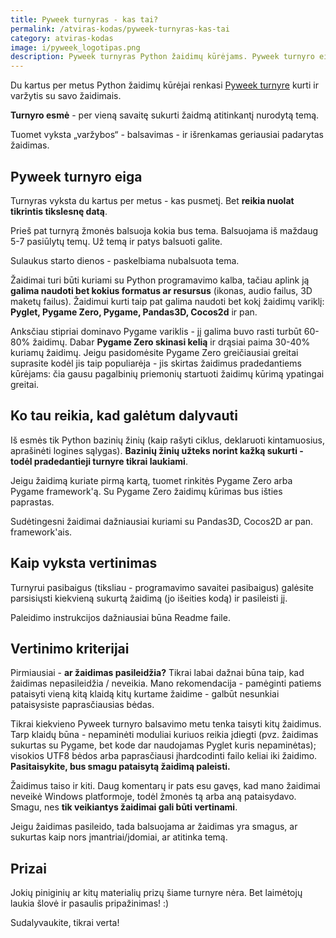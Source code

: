 ```yaml
---
title: Pyweek turnyras - kas tai?
permalink: /atviras-kodas/pyweek-turnyras-kas-tai
category: atviras-kodas
image: i/pyweek_logotipas.png
description: Pyweek turnyras Python žaidimų kūrėjams. Pyweek turnyro eiga; ko reikia, kad galėtum dalyvauti; vertinimo kriterijai ir prizai!
---
```


Du kartus per metus Python žaidimų kūrėjai renkasi [Pyweek turnyre](https://pyweek.org/) kurti ir varžytis su savo žaidimais.

**Turnyro esmė** - per vieną savaitę sukurti žaidmą atitinkantį nurodytą temą.

Tuomet vyksta „varžybos“ - balsavimas - ir išrenkamas geriausiai padarytas žaidimas.

## Pyweek turnyro eiga

Turnyras vyksta du kartus per metus - kas pusmetį. Bet **reikia nuolat tikrintis tikslesnę datą**.

Prieš pat turnyrą žmonės balsuoja kokia bus tema. Balsuojama iš maždaug 5-7 pasiūlytų temų. Už temą ir patys balsuoti galite.

Sulaukus starto dienos - paskelbiama nubalsuota tema.

Žaidimai turi būti kuriami su Python programavimo kalba, tačiau aplink ją **galima naudoti bet kokius formatus ar resursus** (ikonas, audio failus, 3D maketų failus). Žaidimui kurti taip pat galima naudoti bet kokį žaidimų variklį: **Pyglet, Pygame Zero, Pygame, Pandas3D, Cocos2d** ir pan.

Anksčiau stipriai dominavo Pygame variklis - jį galima buvo rasti turbūt 60-80% žaidimų. Dabar **Pygame Zero skinasi kelią** ir drąsiai paima 30-40% kuriamų žaidimų. Jeigu pasidomėsite Pygame Zero greičiausiai greitai suprasite kodėl jis taip populiarėja - jis skirtas žaidimus pradedantiems kūrėjams: čia gausu pagalbinių priemonių startuoti žaidimų kūrimą ypatingai greitai.

## Ko tau reikia, kad galėtum dalyvauti

Iš esmės tik Python bazinių žinių (kaip rašyti ciklus, deklaruoti kintamuosius, aprašinėti logines sąlygas). **Bazinių žinių užteks norint kažką sukurti - todėl pradedantieji turnyre tikrai laukiami**.

Jeigu žaidimą kuriate pirmą kartą, tuomet rinkitės Pygame Zero arba Pygame framework'ą. Su Pygame Zero žaidimų kūrimas bus išties paprastas.

Sudėtingesni žaidimai dažniausiai kuriami su Pandas3D, Cocos2D ar pan. framework'ais.

## Kaip vyksta vertinimas

Turnyrui pasibaigus (tiksliau - programavimo savaitei pasibaigus) galėsite parsisiųsti kiekvieną sukurtą žaidimą (jo išeities kodą) ir pasileisti jį.

Paleidimo instrukcijos dažniausiai būna Readme faile.

## Vertinimo kriterijai

Pirmiausiai - **ar žaidimas pasileidžia?** Tikrai labai dažnai būna taip, kad žaidimas nepasileidžia / neveikia. Mano rekomendacija - pamėginti patiems pataisyti vieną kitą klaidą kitų kurtame žaidime - galbūt nesunkiai pataisysiste paprasčiausias bėdas.

Tikrai kiekvieno Pyweek turnyro balsavimo metu tenka taisyti kitų žaidimus. Tarp klaidų būna - nepaminėti moduliai kuriuos reikia įdiegti (pvz. žaidimas sukurtas su Pygame, bet kode dar naudojamas Pyglet kuris nepaminėtas); visokios UTF8 bėdos arba paprasčiausi įhardcodinti failo keliai iki žaidimo. **Pasitaisykite, bus smagu pataisytą žaidimą paleisti.**

Žaidimus taiso ir kiti. Daug komentarų ir pats esu gavęs, kad mano žaidimai neveikė Windows platformoje, todėl žmonės tą arba aną pataisydavo. Smagu, nes **tik veikiantys žaidimai gali būti vertinami**.

Jeigu žaidimas pasileido, tada balsuojama ar žaidimas yra smagus, ar sukurtas kaip nors įmantriai/įdomiai, ar atitinka temą.

## Prizai

Jokių piniginių ar kitų materialių prizų šiame turnyre nėra. Bet laimėtojų laukia šlovė ir pasaulis pripažinimas! :)

Sudalyvaukite, tikrai verta!